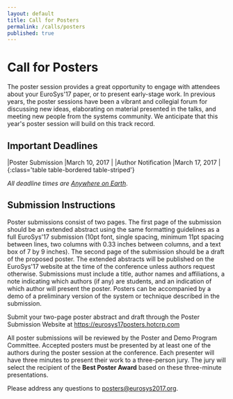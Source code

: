 ```yaml
---
layout: default
title: Call for Posters
permalink: /calls/posters
published: true
---
```


# Call for Posters

The poster session provides a great opportunity to engage with attendees about your EuroSys'17 paper, or to present early-stage work. In previous years, the poster sessions have been a vibrant and collegial forum for discussing new ideas, elaborating on material presented in the talks, and meeting new people from the systems community. We anticipate that this year's poster session will build on this track record.

## Important Deadlines

|Poster Submission				|March 10, 2017	|
|Author Notification 			|March 17, 2017	|
{:class='table table-bordered table-striped'}

*All deadline times are [Anywhere on Earth](http://www.worldtimezone.com/time/wtzresult.php?CiID=42242)*.

## Submission Instructions

Poster submissions consist of two pages. The first page of the submission should be an extended abstract using the same formatting guidelines as a full EuroSys'17 submission (10pt font, single spacing, minimum 11pt spacing between lines, two columns with 0.33 inches between columns, and a text box of 7 by 9 inches). The second page of the submission should be a draft of the proposed poster. The extended abstracts will be published on the EuroSys'17 website at the time of the conference unless authors request otherwise.
Submissions must include a title, author names and affiliations, a note indicating which authors (if any) are students, and an indication of which author will present the poster. Posters can be accompanied by a demo of a preliminary version of the system or technique described in the submission.

Submit your two-page poster abstract and draft through the Poster Submission Website at <a href="https://eurosys17posters.hotcrp.com">https://eurosys17posters.hotcrp.com</a>

All poster submissions will be reviewed by the Poster and Demo Program Committee. Accepted posters must be presented by at least one of the authors during the poster session at the conference. Each presenter will have three minutes to present their work to a three-person jury. The jury will select the recipient of the <b>Best Poster Award</b> based on these three-minute presentations.

Please address any questions to <a href="mailto:posters@eurosys2017.org">posters@eurosys2017.org</a>.
